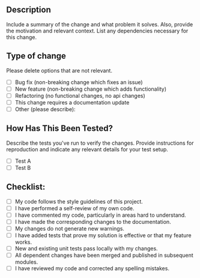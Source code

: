 ## Description
Include a summary of the change and what problem it solves. Also, provide the motivation and relevant context. List any dependencies necessary for this change.

## Type of change

Please delete options that are not relevant.

- [ ] Bug fix (non-breaking change which fixes an issue)
- [ ] New feature (non-breaking change which adds functionality)
- [ ] Refactoring (no functional changes, no api changes)
- [ ] This change requires a documentation update
- [ ] Other (please describe): 

## How Has This Been Tested?

Describe the tests you've run to verify the changes. Provide instructions for reproduction and indicate any relevant details for your test setup.

- [ ] Test A
- [ ] Test B

## Checklist:

- [ ] My code follows the style guidelines of this project.
- [ ] I have performed a self-review of my own code.
- [ ] I have commented my code, particularly in areas hard to understand.
- [ ] I have made the corresponding changes to the documentation.
- [ ] My changes do not generate new warnings.
- [ ] I have added tests that prove my solution is effective or that my feature works.
- [ ] New and existing unit tests pass locally with my changes.
- [ ] All dependent changes have been merged and published in subsequent modules.
- [ ] I have reviewed my code and corrected any spelling mistakes.
